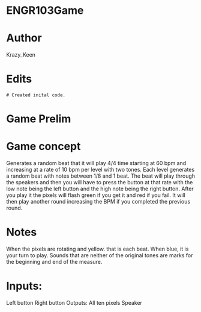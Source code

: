 # ENGR103Game

# Author
  Krazy_Keen
# Edits
    # Created inital code.

# Game Prelim

# Game concept
Generates a random beat that it will play 4/4 time starting at 60 bpm and increasing at a rate of 10 bpm per level with two tones. Each level generates a random beat with notes between 1/8 and 1 beat. The beat will play through the speakers and then you will have to press the button at that rate with the low note being the left button and the high note being the right button. After you play it the pixels will flash green if you get it and red if you fail. It will then play another round increasing the BPM if you completed the previous round. 

# Notes
When the pixels are rotating and yellow. that is each beat. When blue, it is your turn to play. 
Sounds that are neither of the original tones are marks for the beginning and end of the measure. 
# Inputs:
Left button 
Right button
Outputs:
All ten pixels
Speaker


